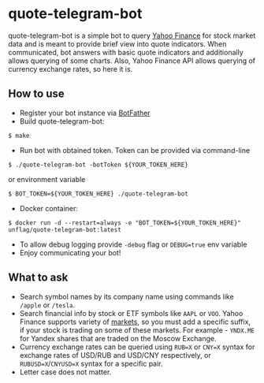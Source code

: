 # quote-telegram-bot

quote-telegram-bot is a simple bot to query [Yahoo Finance](https://finance.yahoo.com/) for stock market data and is meant to provide brief view into quote indicators.
When communicated, bot answers with basic quote indicators and additionally allows querying of some charts. Also, Yahoo Finance API allows querying of currency exchange rates, so here it is.

## How to use
* Register your bot instance via [BotFather](https://t.me/botfather)
* Build quote-telegram-bot:
```shell
$ make
```
* Run bot with obtained token. Token can be provided via command-line
```shell
$ ./quote-telegram-bot -botToken ${YOUR_TOKEN_HERE}
```
or environment variable
```shell
$ BOT_TOKEN=${YOUR_TOKEN_HERE} ./quote-telegram-bot
```
* Docker container:
```shell
$ docker run -d --restart=always -e "BOT_TOKEN=${YOUR_TOKEN_HERE}" unflag/quote-telegram-bot:latest
```  
* To allow debug logging provide `-debug` flag or `DEBUG=true` env variable
* Enjoy communicating your bot!

## What to ask
* Search symbol names by its company name using commands like `/apple` or `/tesla`.
* Search financial info by stock or ETF symbols like `AAPL` or `VOO`. Yahoo Finance supports variety of 
  [markets](https://help.yahoo.com/kb/exchanges-data-providers-yahoo-finance-sln2310.html), 
  so you must add a specific suffix, if your stock is trading on some of these markets.
  For example - `YNDX.ME` for Yandex shares that are traded on the Moscow Exchange.
* Currency exchange rates can be queried using `RUB=X` or `CNY=X` syntax for exchange rates of USD/RUB and USD/CNY respectively,
  or `RUBUSD=X`/`CNYUSD=X` syntax for a specific pair.
* Letter case does not matter.